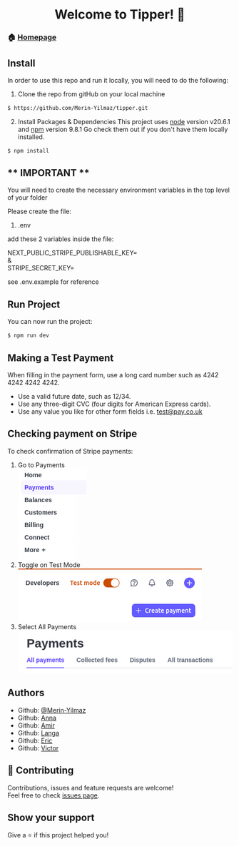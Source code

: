 <h1 align="center">Welcome to Tipper! 👋</h1>

### 🏠 [Homepage]()

## Install

In order to use this repo and run it locally, you will need to do the following:

1. Clone the repo from gitHub on your local machine

```sh
$ https://github.com/Merin-Yilmaz/tipper.git
```

2. Install Packages & Dependencies
   This project uses [node](http://nodejs.org) version v20.6.1 and [npm](https://npmjs.com) version 9.8.1
   Go check them out if you don't have them locally installed.

```sh
$ npm install
```

## ** IMPORTANT **

You will need to create the necessary environment variables in the top level of your folder

Please create the file:

1. .env

add these 2 variables inside the file:

NEXT_PUBLIC_STRIPE_PUBLISHABLE_KEY=
<br>
&
<br>
STRIPE_SECRET_KEY=

see .env.example for reference

## Run Project

You can now run the project:

```sh
$ npm run dev
```

## Making a Test Payment

When filling in the payment form, use a long card number such as 4242 4242 4242 4242.

- Use a valid future date, such as 12/34.
- Use any three-digit CVC (four digits for American Express cards).
- Use any value you like for other form fields i.e. test@pay.co.uk

## Checking payment on Stripe

To check confirmation of Stripe payments:

1. Go to Payments
   <br>
   ![alt text](image.png)
2. Toggle on Test Mode
   <br>
   ![alt text](image-1.png)
3. Select All Payments
   <br>
   ![alt text](image-2.png)

## Authors

- Github: [@Merin-Yilmaz](https://github.com/Merin-Yilmaz)
- Github: [Anna](https://github.com/)
- Github: [Amir](https://github.com/)
- Github: [Langa](https://github.com/)
- Github: [Eric](https://github.com/)
- Github: [Victor](https://github.com/)

## 🤝 Contributing

Contributions, issues and feature requests are welcome!<br />Feel free to check [issues page](https://github.com/Merin-Yilmaz/NC-News/issues).

## Show your support

Give a ⭐️ if this project helped you!
